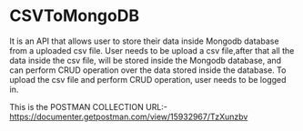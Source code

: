 # CSVToMongoDB

It is an API that allows user to store their data inside Mongodb database from a uploaded csv file. 
User needs to be upload a csv file,after that all the data inside the csv file, will be stored inside the Mongodb database, 
and can perform CRUD operation over the data stored inside the database. To upload the csv file and perform CRUD operation, user needs to be logged in.

This is the POSTMAN COLLECTION URL:-
https://documenter.getpostman.com/view/15932967/TzXunzbv
